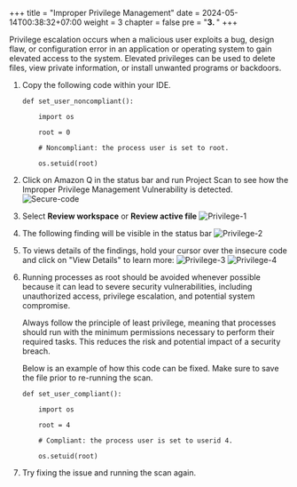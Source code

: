 +++
title = "Improper Privilege Management"
date = 2024-05-14T00:38:32+07:00
weight = 3
chapter = false
pre = "<b>3. </b>"
+++

Privilege escalation occurs when a malicious user exploits a bug, design flaw, or configuration error in an application or operating system to gain elevated access to the system. Elevated privileges can be used to delete files, view private information, or install unwanted programs or backdoors.

1. Copy the following code within your IDE.

   ```
   def set_user_noncompliant():

       import os

       root = 0

       # Noncompliant: the process user is set to root.

       os.setuid(root)
   ```

2. Click on Amazon Q in the status bar and run Project Scan to see how the Improper Privilege Management Vulnerability is detected.
   ![Secure-code](/images/1/secure-code-1.png?width=90pc)

3. Select **Review workspace** or **Review active file**
   ![Privilege-1](/images/3/Privilege-1.png?width=90pc)

4. The following finding will be visible in the status bar
   ![Privilege-2](/images/3/Privilege-2.png?width=90pc)

5. To views details of the findings, hold your cursor over the insecure code and click on "View Details" to learn more:
   ![Privilege-3](/images/3/Privilege-3.png?width=90pc)
   ![Privilege-4](/images/3/Privilege-4.png?width=90pc)

6. Running processes as root should be avoided whenever possible because it can lead to severe security vulnerabilities, including unauthorized access, privilege escalation, and potential system compromise.

   Always follow the principle of least privilege, meaning that processes should run with the minimum permissions necessary to perform their required tasks. This reduces the risk and potential impact of a security breach.

   Below is an example of how this code can be fixed. Make sure to save the file prior to re-running the scan.

   ```
   def set_user_compliant():

       import os

       root = 4

       # Compliant: the process user is set to userid 4.

       os.setuid(root)
   ```

7. Try fixing the issue and running the scan again.
